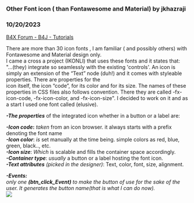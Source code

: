 ### Other Font icon ( than Fontawesome and Material) by jkhazraji
### 10/20/2023
[B4X Forum - B4J - Tutorials](https://www.b4x.com/android/forum/threads/156060/)

There are more than 30 icon fonts , I am familiar ( and possibly others) with Fontawesome and Material design only.  
I came a cross a project (IKONLI) that uses these fonts and it states that:  
"…(they) integrate so seamlessly with the existing 'controls'. An icon is simply an extension of the “Text” node (duh!) and it comes with styleable properties. There are properties for the  
icon itself, the icon “code”, for its color and for its size. The names of these properties in CSS files also follows convention. There they are called -fx-icon-code, -fx-icon-color, and -fx-icon-size". I decided to work on it and as a start I used one font called (elusive).   
  
***-The properties*** of the integrated icon whether in a button or a label are:  
  
***-Icon code*:** *taken* from an icon browser. it always starts with a prefix denoting the font name  
***-Icon color***: *is* set manually at the time being. simple colors as red, blue, green, black.., etc.  
***-Icon size***: *Which* is scalable and fills the container space accordingly.  
***-Container type***: *usually* a button or a label hosting the font icon.  
***-Text attributes*** *(picked in the designer)*: Text, color, font, size, alignment.  
  
***-Events:***  
*only one* ***(btn\_click\_Event)*** *to make the button of use for the sake of the user. It generates the button name(that is what I can do now).*  
![](https://www.b4x.com/android/forum/attachments/147020)